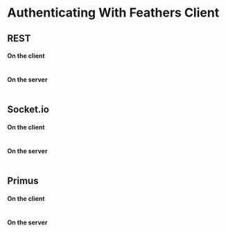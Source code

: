 # Authenticating With Feathers Client

## REST

#### On the client

```js
```

#### On the server

```js
```

## Socket.io

#### On the client

```js
```

#### On the server

```js
```

## Primus

#### On the client

```js
```

#### On the server

```js
```
